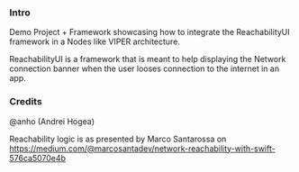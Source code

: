 ### Intro

Demo Project + Framework showcasing how to integrate the ReachabilityUI framework in a Nodes like VIPER architecture.

ReachabilityUI is a framework that is meant to help displaying the Network connection banner when the user looses connection to the internet in an app.

### Credits

@anho (Andrei Hogea)

Reachability logic is as presented by Marco Santarossa on https://medium.com/@marcosantadev/network-reachability-with-swift-576ca5070e4b
